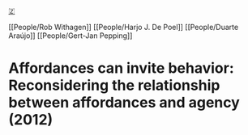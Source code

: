 [🇿](zotero://select/library/items/EIAMYUG4)

[[People/Rob Withagen]] [[People/Harjo J. De Poel]] [[People/Duarte Araújo]] [[People/Gert-Jan Pepping]] 
# Affordances can invite behavior: Reconsidering the relationship between affordances and agency (2012)

